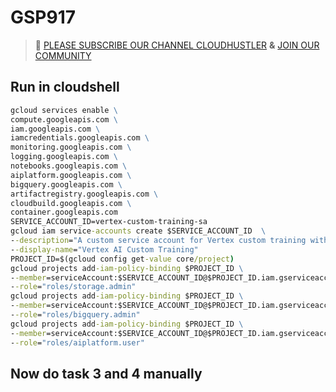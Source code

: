 # GSP917
>🚨 [PLEASE SUBSCRIBE OUR CHANNEL CLOUDHUSTLER](https://www.youtube.com/@cloudhustlers) **&** [JOIN OUR COMMUNITY](https://chat.whatsapp.com/KBfUcSleGGEFf2Xvvm8FW3)
## Run in cloudshell
```cmd
gcloud services enable \
compute.googleapis.com \
iam.googleapis.com \
iamcredentials.googleapis.com \
monitoring.googleapis.com \
logging.googleapis.com \
notebooks.googleapis.com \
aiplatform.googleapis.com \
bigquery.googleapis.com \
artifactregistry.googleapis.com \
cloudbuild.googleapis.com \
container.googleapis.com
SERVICE_ACCOUNT_ID=vertex-custom-training-sa
gcloud iam service-accounts create $SERVICE_ACCOUNT_ID  \
--description="A custom service account for Vertex custom training with Tensorboard" \
--display-name="Vertex AI Custom Training"
PROJECT_ID=$(gcloud config get-value core/project)
gcloud projects add-iam-policy-binding $PROJECT_ID \
--member=serviceAccount:$SERVICE_ACCOUNT_ID@$PROJECT_ID.iam.gserviceaccount.com \
--role="roles/storage.admin"
gcloud projects add-iam-policy-binding $PROJECT_ID \
--member=serviceAccount:$SERVICE_ACCOUNT_ID@$PROJECT_ID.iam.gserviceaccount.com \
--role="roles/bigquery.admin"
gcloud projects add-iam-policy-binding $PROJECT_ID \
--member=serviceAccount:$SERVICE_ACCOUNT_ID@$PROJECT_ID.iam.gserviceaccount.com \
--role="roles/aiplatform.user"
```
## Now do task 3 and 4 manually
